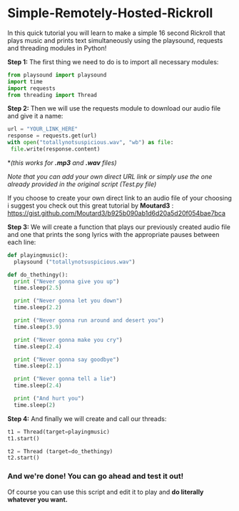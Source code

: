 # Simple-Remotely-Hosted-Rickroll
In this quick tutorial you will learn to make a simple 16 second Rickroll that plays music and prints text simultaneously using the playsound, requests and threading modules in Python! 

**Step 1:** The first thing we need to do is to import all necessary modules:

```python
from playsound import playsound
import time
import requests
from threading import Thread
```

**Step 2:** Then we will use the requests module to download our audio file and give it a name:
 
```python
url = "YOUR_LINK_HERE"
response = requests.get(url)
with open("totallynotsuspicious.wav", "wb") as file:
 file.write(response.content)  
```
**(this works for **.mp3** and **.wav** files)*

*Note that you can add your own direct URL link or simply use the one already provided in the original script (Test.py file)*

If you choose to create your own direct link to an audio file of your choosing i suggest you check out this great tutorial by **Moutard3** : https://gist.github.com/Moutard3/b925b090ab1d6d20a5d20f054bae7bca 

**Step 3:** 
 We will create a function that plays our previously created audio file and one that prints the song lyrics with the appropriate pauses between each line:

```python
def playingmusic():
  playsound ("totallynotsuspicious.wav")

def do_thethingy():
  print ("Never gonna give you up")
  time.sleep(2.5)

  print ("Never gonna let you down")
  time.sleep(2.2)

  print ("Never gonna run around and desert you")
  time.sleep(3.9)

  print ("Never gonna make you cry")
  time.sleep(2.4)

  print ("Never gonna say goodbye")
  time.sleep(2.1)

  print ("Never gonna tell a lie")
  time.sleep(2.4)

  print ("And hurt you") 
  time.sleep(2)
  ```
   
 **Step 4:**
 And finally we will create and call our threads:

```python
t1 = Thread(target=playingmusic)
t1.start()

t2 = Thread (target=do_thethingy) 
t2.start()
```

### And we're done! You can go ahead and test it out!
Of course you can use this script and edit it to play and **do literally whatever you want.** 



